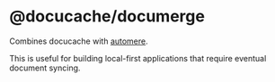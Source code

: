 # @docucache/documerge

Combines docucache with [automere](https://www.npmjs.com/package/@automerge/automerge).

This is useful for building local-first applications that require eventual document syncing. 